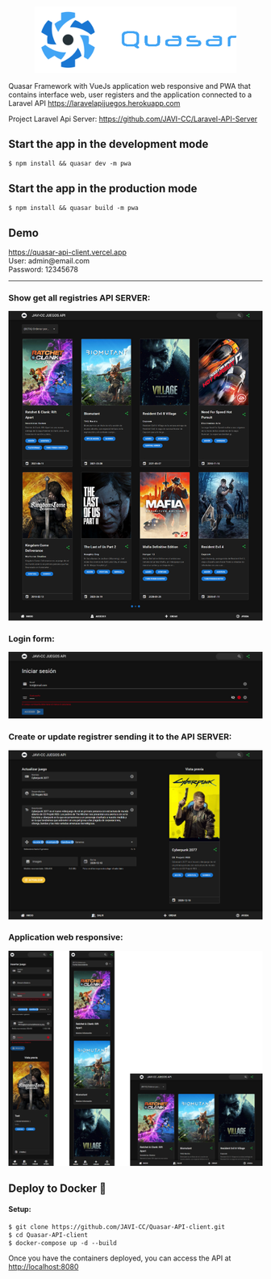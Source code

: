 <p align="center"><img src="public/capturas/logo.png" width="400"></p>

<p>Quasar Framework with VueJs application web responsive and PWA that contains interface web, user registers and the application connected to a Laravel API <a href="https://laravelapijuegos.herokuapp.com/api/juegos" target="_blank"> https://laravelapijuegos.herokuapp.com</a></p>

<p>Project Laravel Api Server: <a href="https://github.com/JAVI-CC/Laravel-API-Server" target="_blank">https://github.com/JAVI-CC/Laravel-API-Server</a></p>

<h2>Start the app in the development mode</h2>
<pre><code>$ npm install && quasar dev -m pwa</code></pre>

<h2>Start the app in the production mode</h2>
<pre><code>$ npm install && quasar build -m pwa</code></pre>

<h2>Demo</h2>
<a href="https://quasar-api-client.vercel.app/" target="_blank">https://quasar-api-client.vercel.app</a><br>
<span>User: admin@email.com</span><br>
<span>Password: 12345678</span>

<hr>

<h3>Show get all registries API SERVER:</h3>
<p align="center"><img src="/public/capturas/captura1.png"></p>

<h3>Login form:</h3>
<p align="center"><img src="/public/capturas/captura2.png"></p>

<h3>Create or update registrer sending it to the API SERVER:</h3>
<p align="center"><img src="/public/capturas/captura3.png"></p>

<h3>Application web responsive:</h3>
<p align="center"><img src="/public/capturas/captura_3.png"></p>

<h2>Deploy to Docker <g-emoji class="g-emoji" alias="whale" fallback-src="https://github.githubassets.com/images/icons/emoji/unicode/1f433.png">🐳</g-emoji></h2>

<h4>Setup:</h4>
<pre>
<code>$ git clone https://github.com/JAVI-CC/Quasar-API-client.git
$ cd Quasar-API-client
$ docker-compose up -d --build</code>
</pre>

<span>Once you have the containers deployed, you can access the API at </span> <a href="http://localhost:8080" target="_blank">http://localhost:8080</a>
